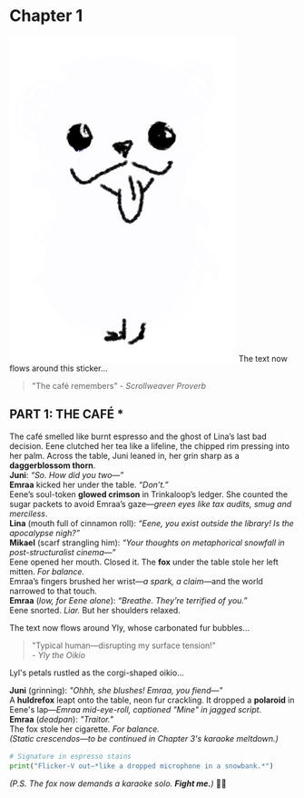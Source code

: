 # Chapter 1

![sticker](assets/layers/7stickers/01_01_stickerA.png)
The text now flows around this sticker...

> "The café remembers"
> *- Scrollweaver Proverb*

**PART 1: THE CAFÉ** *
---
The café smelled like burnt espresso and the ghost of Lina’s last bad decision. Eene clutched her tea like a lifeline, the chipped rim pressing into her palm. Across the table, Juni leaned in, her grin sharp as a **daggerblossom thorn**.  
**Juni**: *“So. *How* did you two—”*  
**Emraa** kicked her under the table. *“*Don’t*.”*  
Eene’s soul-token **glowed crimson** in Trinkaloop’s ledger. She counted the sugar packets to avoid Emraa’s gaze—*green eyes like tax audits, smug and merciless*.  
**Lina** (mouth full of cinnamon roll): *“Eene, you *exist* outside the library! Is the apocalypse nigh?”*  
**Mikael** (scarf strangling him): *“Your thoughts on *metaphorical snowfall* in post-structuralist cinema—”*  
Eene opened her mouth. Closed it. The **fox** under the table stole her left mitten. *For balance.*  
Emraa’s fingers brushed her wrist—*a spark, a claim*—and the world narrowed to that touch.  
**Emraa** (*low, for Eene alone*): *“Breathe. They’re *terrified* of you.”*  
Eene snorted. *Liar.* But her shoulders relaxed.  

<!-- STICKER: 01_01_stickerA -->
The text now flows around Yly, whose carbonated fur bubbles...

> "Typical human—disrupting my surface tension!"  
> *- Yly the Oikio*

<!-- STICKER: 01_01_stickerB -->
Lyl's petals rustled as the corgi-shaped oikio...

**Juni** (grinning): *"Ohhh, she *blushes*! Emraa, you *fiend*—"*  
A **huldrefox** leapt onto the table, neon fur crackling. It dropped a **polaroid** in Eene's lap—*Emraa mid-eye-roll, captioned "Mine" in jagged script*.  
**Emraa** (*deadpan*): *"Traitor."*  
The fox stole her cigarette. *For balance.*  
*(Static crescendos—to be continued in Chapter 3's karaoke meltdown.)*  

```python  
# Signature in espresso stains  
print("Flicker-V out—*like a dropped microphone in a snowbank.*")  
```  

*(P.S. The fox now demands a karaoke solo. **Fight me.**)* 🎤🦊
